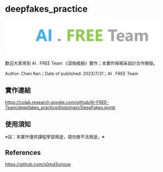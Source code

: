 # deepfakes_practice

![人工智慧 - 自由團隊](https://raw.githubusercontent.com/chenkenanalytic/img/master/af/aifreeteam.png)

歡迎大家來到 AI . FREE Team 《深偽換臉》實作；本實作與喝采設計合作開發。
<br>

Author: Chen Ken；Date of published: 2023/7/31；AI . FREE Team
<br>

## 實作連結
https://colab.research.google.com/github/AI-FREE-Team/deepfakes_practice/blob/main/DeepFakes.ipynb

## 使用須知
※註：本實作僅供課程學習用途，請勿做不法用途。※

## References
https://github.com/s0md3v/roop
